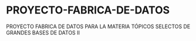 # PROYECTO-FABRICA-DE-DATOS
PROYECTO FABRICA DE DATOS PARA LA MATERIA TÓPICOS SELECTOS DE GRANDES BASES DE DATOS II
